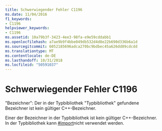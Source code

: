 ```yaml
---
title: Schwerwiegender Fehler C1196
ms.date: 11/04/2016
f1_keywords:
- C1196
helpviewer_keywords:
- C1196
ms.assetid: 10a79b3f-3423-4ee3-98fa-e9e59cddabb1
ms.openlocfilehash: a7ae9b9f4bbe049db532d4d8e22b690d336b6a1d
ms.sourcegitcommit: 6052185696adca270bc9bdbec45a626dd89cdcdd
ms.translationtype: MT
ms.contentlocale: de-DE
ms.lasthandoff: 10/31/2018
ms.locfileid: "50591037"
---
```

# <a name="fatal-error-c1196"></a>Schwerwiegender Fehler C1196

"Bezeichner": Der in der Typbibliothek "Typbibliothek" gefundene Bezeichner ist kein gültiger C++-Bezeichner.

Einer der Bezeichner in der Typbibliothek ist kein gültiger C++-Bezeichner. In der Typbibliothek kann [#import](../../preprocessor/hash-import-directive-cpp.md)nicht verwendet werden.